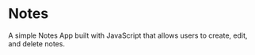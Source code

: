 # Notes
A simple Notes App built with JavaScript that allows users to create, edit, and delete notes.
